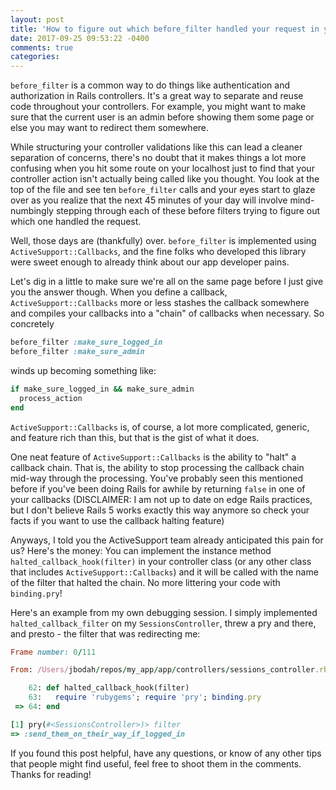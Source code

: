 ```yaml
---
layout: post
title: 'How to figure out which before_filter handled your request in your Rails controllers'
date: 2017-09-25 09:53:22 -0400
comments: true
categories:
---
```


`before_filter` is a common way to do things like authentication and authorization in Rails controllers.
It's a great way to separate and reuse code throughout your controllers.
For example, you might want to make sure that the current user is an admin before showing them
some page or else you may want to redirect them somewhere.

While structuring your controller validations like this can lead a cleaner separation of concerns,
there's no doubt that it makes things a lot more confusing when you hit some route on your localhost
just to find that your controller action isn't actually being called like you thought.
You look at the top of the file and see ten `before_filter` calls and your eyes start to glaze
over as you realize that the next 45 minutes of your day will involve mind-numbingly stepping through
each of these before filters trying to figure out which one handled the request.

Well, those days are (thankfully) over. `before_filter` is implemented using `ActiveSupport::Callbacks`,
and the fine folks who developed this library were sweet enough to already think about our app developer pains.

Let's dig in a little to make sure we're all on the same page before I just give you the answer though.
When you define a callback, `ActiveSupport::Callbacks` more or less stashes the callback somewhere and
compiles your callbacks into a "chain" of callbacks when necessary. So concretely

```rb
before_filter :make_sure_logged_in
before_filter :make_sure_admin
```

winds up becoming something like:

```rb
if make_sure_logged_in && make_sure_admin
  process_action
end
```

`ActiveSupport::Callbacks` is, of course, a lot more complicated, generic, and feature rich than this, but that is the gist
of what it does.

One neat feature of `ActiveSupport::Callbacks` is the ability to "halt" a callback chain.
That is, the ability to stop processing the callback chain mid-way through the processing.
You've probably seen this mentioned before if you've been doing Rails for awhile by returning `false` in one of your callbacks
(DISCLAIMER: I am not up to date on edge Rails practices, but I don't believe Rails 5 works exactly this way anymore so check your facts if
you want to use the callback halting feature)

Anyways, I told you the ActiveSupport team already anticipated this pain for us? Here's the money:
You can implement the instance method `halted_callback_hook(filter)` in your controller class (or any other class that includes `ActiveSupport::Callbacks`)
and it will be called with the name of the filter that halted the chain. No more littering your code with `binding.pry`!

Here's an example from my own debugging session. I simply implemented `halted_callback_filter` on my `SessionsController`, threw a pry and there, and presto - the
filter that was redirecting me:

```rb
Frame number: 0/111

From: /Users/jbodah/repos/my_app/app/controllers/sessions_controller.rb @ line 64 SessionsController#halted_callback_hook:

    62: def halted_callback_hook(filter)
    63:   require 'rubygems'; require 'pry'; binding.pry
 => 64: end

[1] pry(#<SessionsController>)> filter
=> :send_them_on_their_way_if_logged_in
```

If you found this post helpful, have any questions, or know of any other tips that people might find useful, feel free to shoot them in the comments.
Thanks for reading!
